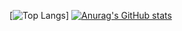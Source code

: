 [![Top Langs](https://github-readme-stats.vercel.app/api/top-langs/?username=rherva&layout=pie)]
[![Anurag's GitHub stats](https://github-readme-stats.vercel.app/api?username=rherv)](https://github.com/anuraghazra/github-readme-stats)
